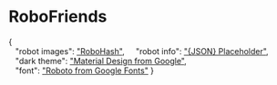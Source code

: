 # RoboFriends

{<br />
&nbsp;&nbsp;&nbsp;"robot images": ["RoboHash"](https://robohash.org/),&nbsp;
&nbsp;&nbsp;&nbsp;"robot info":  ["{JSON} Placeholder"](https://jsonplaceholder.typicode.com/),<br />
&nbsp;&nbsp;&nbsp;"dark theme": ["Material Design from Google"](https://material.io/design/color/dark-theme.html),<br />
&nbsp;&nbsp;&nbsp;"font": ["Roboto from Google Fonts"](https://fonts.google.com/specimen/Roboto?selection.family=Roboto)
}
